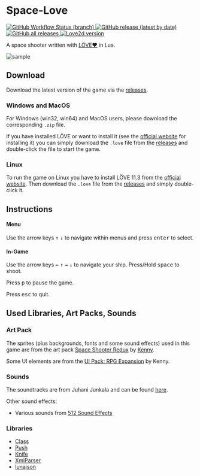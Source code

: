 # Space-Love
<p>
    <a href="https://github.com/RafaelWO/space-love/actions/workflows/test.yml">
        <img alt="GitHub Workflow Status (branch)" src="https://img.shields.io/github/actions/workflow/status/RafaelWO/space-love/test.yml?label=luacheck">
    </a>
    <a href="https://github.com/RafaelWO/space-love/releases">
        <img alt="GitHub release (latest by date)" src="https://img.shields.io/github/v/release/rafaelwo/space-love">
    </a>
    <a href="https://github.com/RafaelWO/space-love/releases">
        <img alt="GitHub all releases" src="https://img.shields.io/github/downloads/rafaelwo/space-love/total">
    </a>
    <a href="https://github.com/love2d/love/releases/tag/11.3">
        <img alt="Love2d version" src="https://img.shields.io/badge/love2d-11.3-%23ea316e">
    </a>
</p>

A space shooter written with [LÖVE❤](https://love2d.org/) in Lua.

![sample](assets/space-love-v0.4-sm.gif)

## Download
Download the latest version of the game via the [releases][]. 

### Windows and MacOS
For Windows (win32, win64) and MacOS users, please download the corresponding `.zip` file. 

If you have installed LÖVE or want to install it (see the [official website](https://love2d.org/) for installing it) you can simply download the `.love` file from the [releases][] and double-click the file to start the game.

### Linux
To run the game on Linux you have to install LÖVE 11.3 from the [official website](https://love2d.org/).
Then download the `.love` file from the [releases][] and simply double-click it.

## Instructions
#### Menu
Use the arrow keys <kbd>&uarr;</kbd> <kbd>&darr;</kbd> to navigate within menus and press <kbd>enter</kbd> to select.

#### In-Game
Use the arrow keys <kbd>&larr;</kbd> <kbd>&uarr;</kbd> <kbd>&rarr;</kbd> <kbd>&darr;</kbd> to navigate your ship. Press/Hold <kbd>space</kbd> to shoot.

Press <kbd>p</kbd> to pause the game.

Press <kbd>esc</kbd> to quit.

## Used Libraries, Art Packs, Sounds
### Art Pack
The sprites (plus backgrounds, fonts and some sound effects) used in this game are from the art pack [Space Shooter Redux](https://opengameart.org/content/space-shooter-redux) by [Kenny](https://www.kenney.nl).

Some UI elements are from the [UI Pack: RPG Expansion](https://www.kenney.nl/assets/ui-pack-rpg-expansion) by Kenny.


### Sounds
The soundtracks are from Juhani Junkala and can be found [here](https://opengameart.org/content/5-chiptunes-action).

Other sound effects:
- Various sounds from [512 Sound Effects](https://opengameart.org/content/512-sound-effects-8-bit-style)

### Libraries
 * [Class](https://github.com/vrld/hump)
 * [Push](https://github.com/Ulydev/push)
 * [Knife](https://github.com/airstruck/knife)
 * [XmlParser](https://github.com/jonathanpoelen/xmlparser)
 * [lunajson](https://github.com/grafi-tt/lunajson)


 [releases]: https://github.com/RafaelWO/space-love/releases
 
